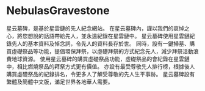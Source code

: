# NebulasGravestone
星云墓碑，是基於星雲鏈的先人紀念網站。
在星云墓碑內，謹以我們的哀悼之心，將您想說的話語帶給先人，並永遠紀錄在星雲鏈中。
星云墓碑使用星雲鏈紀錄先人的基本資料及悼念詞，令先人的資料長存於世。
同時，設有一鍵掃墓、購買虛礎祭品等功能，提倡環保拜祭，以虛礎拜祭的方式紀念先人，減少拜祭活動浪費地球資源。
使用星云墓碑的購買虛礎祭品功能，虛礎祭品的會紀錄在星雲鏈中，相比燃燒祭品的拜祭方式更有價值。
亦設有最受尊敬先人排行榜，根據後人購買虛礎祭品的紀錄排名，令更多人了解受尊敬的先人生平事跡。
星云墓碑設有繁體及簡體中文版，滿足世界各地華人需要。
